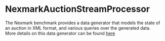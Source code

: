 # NexmarkAuctionStreamProcessor

The Nexmark benchmark provides a data generator that models the state of an auction in XML format, and various queries
over the generated data. More details on this data generator can be found [here](https://beam.apache.org/documentation/sdks/java/testing/nexmark/#what-it-is)
